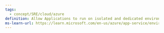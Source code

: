 ```yaml
---
tags:
  - concept/SRE/cloud/azure
definition: Allow Applications to run on isolated and dedicated environment at high scale.
ms-learn-url: https://learn.microsoft.com/en-us/azure/app-service/environment/overview
---
```





